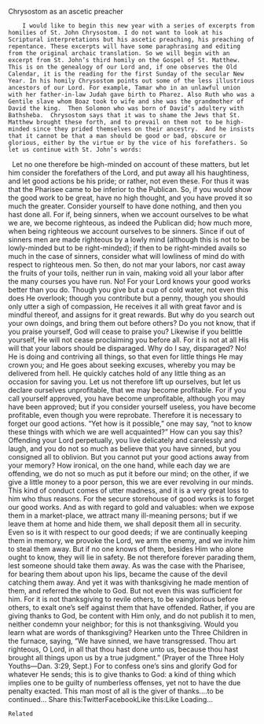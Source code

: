 Chrysostom as an ascetic preacher

		I would like to begin this new year with a series of excerpts from homilies of St. John Chrysostom. I do not want to look at his Scriptural interpretations but his ascetic preaching, his preaching of repentance. These excerpts will have some paraphrasing and editing from the original archaic translation. So we will begin with an excerpt from St. John’s third homily on the Gospel of St. Matthew. This is on the genealogy of our Lord and, if one observes the Old Calendar, it is the reading for the first Sunday of the secular New Year. In his homily Chrysostom points out some of the less illustrious ancestors of our Lord. For example, Tamar who in an unlawful union with her father-in-law Judah gave birth to Pharez. Also Ruth who was a Gentile slave whom Boaz took to wife and she was the grandmother of David the king.  Then Solomon who was born of David’s adultery with Bathsheba.  Chrysostom says that it was to shame the Jews that St. Matthew brought these forth, and to prevail on them not to be high-minded since they prided themselves on their ancestry.  And he insists that it cannot be that a man should be good or bad, obscure or glorious, either by the virtue or by the vice of his forefathers. So let us continue with St. John’s words:
 
Let no one therefore be high-minded on account of these matters, but let him consider the forefathers of the Lord, and put away all his haughtiness, and let good actions be his pride; or rather, not even these. For thus it was that the Pharisee came to be inferior to the Publican. So, if you would show the good work to be great, have no high thought, and you have proved it so much the greater. Consider yourself to have done nothing, and then you hast done all. For if, being sinners, when we account ourselves to be what we are, we become righteous, as indeed the Publican did; how much more, when being righteous we account ourselves to be sinners. Since if out of sinners men are made righteous by a lowly mind (although this is not to be lowly-minded but to be right-minded); if then to be right-minded avails so much in the case of sinners, consider what will lowliness of mind do with respect to righteous men. So then, do not mar your labors, nor cast away the fruits of your toils, neither run in vain, making void all your labor after the many courses you have run. No! For your Lord knows your good works better than you do. Though you give but a cup of cold water, not even this does He overlook; though you contribute but a penny, though you should only utter a sigh of compassion, He receives it all with great favor and is mindful thereof, and assigns for it great rewards.
But why do you search out your own doings, and bring them out before others? Do you not know, that if you praise yourself, God will cease to praise you? Likewise if you belittle yourself, He will not cease proclaiming you before all. For it is not at all His will that your labors should be disparaged. Why do I say, disparaged? No! He is doing and contriving all things, so that even for little things He may crown you; and He goes about seeking excuses, whereby you may be delivered from hell. He quickly catches hold of any little thing as an occasion for saving you. Let us not therefore lift up ourselves, but let us declare ourselves unprofitable, that we may become profitable. For if you call yourself approved, you have become unprofitable, although you may have been approved; but if you consider yourself useless, you have become profitable, even though you were reprobate.
Therefore it is necessary to forget our good actions. “Yet how is it possible,” one may say, “not to know these things with which we are well acquainted?” How can you say this? Offending your Lord perpetually, you live delicately and carelessly and laugh, and you do not so much as believe that you have sinned, but you consigned all to oblivion. But you cannot put your good actions away from your memory? How ironical, on the one hand, while each day we are offending, we do not so much as put it before our mind; on the other, if we give a little money to a poor person, this we are ever revolving in our minds. This kind of conduct comes of utter madness, and it is a very great loss to him who thus reasons. For the secure storehouse of good works is to forget our good works. And as with regard to gold and valuables: when we expose them in a market-place, we attract many ill-meaning persons; but if we leave them at home and hide them, we shall deposit them all in security. Even so is it with respect to our good deeds; if we are continually keeping them in memory, we provoke the Lord, we arm the enemy, and we invite him to steal them away. But if no one knows of them, besides Him who alone ought to know, they will lie in safety.
Be not therefore forever parading them, lest someone should take them away. As was the case with the Pharisee, for bearing them about upon his lips, became the cause of the devil catching them away. And yet it was with thanksgiving he made mention of them, and referred the whole to God. But not even  this was sufficient for him. For it is not thanksgiving to revile others, to be vainglorious before others, to exalt one’s self against them that have offended. Rather, if you are giving thanks to God, be content with Him only, and do not publish it to men, neither condemn your neighbor; for this is not thanksgiving. Would you learn what are words of thanksgiving? Hearken unto the Three Children in the furnace, saying, “We have sinned, we have transgressed. Thou art righteous, O Lord, in all that thou hast done unto us, because thou hast brought all things upon us by a true judgment.” (Prayer of the Three Holy Youths—Dan. 3:29, Sept.) For to confess one’s sins and glorify God for whatever He sends; this is to give thanks to God: a kind of thing which implies one to be guilty of numberless offenses, yet not to have the due penalty exacted. This man most of all is the giver of thanks….to be continued…
Share this:TwitterFacebookLike this:Like Loading...

	Related
			